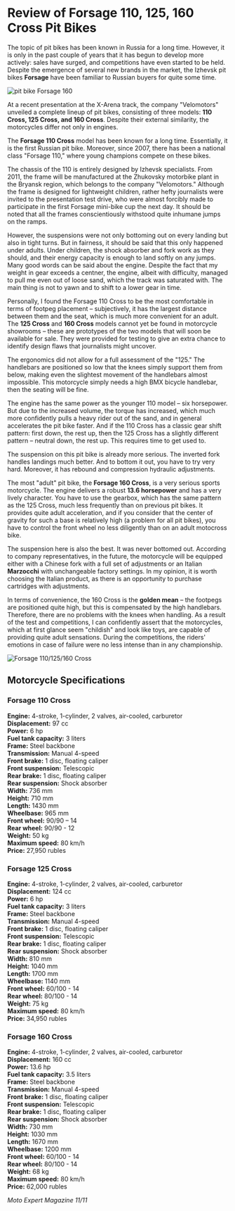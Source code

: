# Review of Forsage 110, 125, 160 Cross Pit Bikes

The topic of pit bikes has been known in Russia for a long time. However, it is only in the past couple of years that it has begun to develop more actively: sales have surged, and competitions have even started to be held. Despite the emergence of several new brands in the market, the Izhevsk pit bikes **Forsage** have been familiar to Russian buyers for quite some time.

![pit bike Forsage 160](../../../static/img/4aed46.jpg "pit bike Forsage 160")

At a recent presentation at the X-Arena track, the company "Velomotors" unveiled a complete lineup of pit bikes, consisting of three models: **110 Cross, 125 Cross, and 160 Cross**. Despite their external similarity, the motorcycles differ not only in engines.

The **Forsage 110 Cross** model has been known for a long time. Essentially, it is the first Russian pit bike. Moreover, since 2007, there has been a national class "Forsage 110," where young champions compete on these bikes.

The chassis of the 110 is entirely designed by Izhevsk specialists. From 2011, the frame will be manufactured at the Zhukovsky motorbike plant in the Bryansk region, which belongs to the company "Velomotors." Although the frame is designed for lightweight children, rather hefty journalists were invited to the presentation test drive, who were almost forcibly made to participate in the first Forsage mini-bike cup the next day. It should be noted that all the frames conscientiously withstood quite inhumane jumps on the ramps.

However, the suspensions were not only bottoming out on every landing but also in tight turns. But in fairness, it should be said that this only happened under adults. Under children, the shock absorber and fork work as they should, and their energy capacity is enough to land softly on any jumps.
Many good words can be said about the engine. Despite the fact that my weight in gear exceeds a centner, the engine, albeit with difficulty, managed to pull me even out of loose sand, which the track was saturated with. The main thing is not to yawn and to shift to a lower gear in time.

Personally, I found the Forsage 110 Cross to be the most comfortable in terms of footpeg placement – subjectively, it has the largest distance between them and the seat, which is much more convenient for an adult.
The **125 Cross** and **160 Cross** models cannot yet be found in motorcycle showrooms – these are prototypes of the two models that will soon be available for sale. They were provided for testing to give an extra chance to identify design flaws that journalists might uncover.

The ergonomics did not allow for a full assessment of the "125." The handlebars are positioned so low that the knees simply support them from below, making even the slightest movement of the handlebars almost impossible. This motorcycle simply needs a high BMX bicycle handlebar, then the seating will be fine.

The engine has the same power as the younger 110 model – six horsepower. But due to the increased volume, the torque has increased, which much more confidently pulls a heavy rider out of the sand, and in general accelerates the pit bike faster. And if the 110 Cross has a classic gear shift pattern: first down, the rest up, then the 125 Cross has a slightly different pattern – neutral down, the rest up. This requires time to get used to.

The suspension on this pit bike is already more serious. The inverted fork handles landings much better. And to bottom it out, you have to try very hard. Moreover, it has rebound and compression hydraulic adjustments.

The most "adult" pit bike, the **Forsage 160 Cross**, is a very serious sports motorcycle. The engine delivers a robust **13.6 horsepower** and has a very lively character. You have to use the gearbox, which has the same pattern as the 125 Cross, much less frequently than on previous pit bikes. It provides quite adult acceleration, and if you consider that the center of gravity for such a base is relatively high (a problem for all pit bikes), you have to control the front wheel no less diligently than on an adult motocross bike.

The suspension here is also the best. It was never bottomed out. According to company representatives, in the future, the motorcycle will be equipped either with a Chinese fork with a full set of adjustments or an Italian **Marzocchi** with unchangeable factory settings. In my opinion, it is worth choosing the Italian product, as there is an opportunity to purchase cartridges with adjustments.

In terms of convenience, the 160 Cross is the **golden mean** – the footpegs are positioned quite high, but this is compensated by the high handlebars. Therefore, there are no problems with the knees when handling.
As a result of the test and competitions, I can confidently assert that the motorcycles, which at first glance seem "childish" and look like toys, are capable of providing quite adult sensations. During the competitions, the riders' emotions in case of failure were no less intense than in any championship.

![Forsage 110/125/160 Cross](../../../static/img/e43f3e.jpg "Forsage 110/125/160 Cross")

## Motorcycle Specifications

### Forsage 110 Cross

**Engine:** 4-stroke, 1-cylinder, 2 valves, air-cooled, carburetor  
**Displacement:** 97 cc  
**Power:** 6 hp  
**Fuel tank capacity:** 3 liters  
**Frame:** Steel backbone  
**Transmission:** Manual 4-speed  
**Front brake:** 1 disc, floating caliper  
**Front suspension:** Telescopic  
**Rear brake:** 1 disc, floating caliper  
**Rear suspension:** Shock absorber  
**Width:** 736 mm  
**Height:** 710 mm  
**Length:** 1430 mm  
**Wheelbase:** 965 mm  
**Front wheel:** 90/90 – 14  
**Rear wheel:** 90/90 - 12  
**Weight:** 50 kg  
**Maximum speed:** 80 km/h  
**Price:** 27,950 rubles

### Forsage 125 Cross

**Engine:** 4-stroke, 1-cylinder, 2 valves, air-cooled, carburetor  
**Displacement:** 124 cc  
**Power:** 6 hp  
**Fuel tank capacity:** 3 liters  
**Frame:** Steel backbone  
**Transmission:** Manual 4-speed  
**Front brake:** 1 disc, floating caliper  
**Front suspension:** Telescopic  
**Rear brake:** 1 disc, floating caliper  
**Rear suspension:** Shock absorber  
**Width:** 810 mm  
**Height:** 1040 mm  
**Length:** 1700 mm  
**Wheelbase:** 1140 mm  
**Front wheel:** 60/100 - 14  
**Rear wheel:** 80/100 - 14  
**Weight:** 75 kg  
**Maximum speed:** 80 km/h  
**Price:** 34,950 rubles

### Forsage 160 Cross

**Engine:** 4-stroke, 1-cylinder, 2 valves, air-cooled, carburetor  
**Displacement:** 160 cc  
**Power:** 13.6 hp  
**Fuel tank capacity:** 3.5 liters  
**Frame:** Steel backbone  
**Transmission:** Manual 4-speed  
**Front brake:** 1 disc, floating caliper  
**Front suspension:** Telescopic  
**Rear brake:** 1 disc, floating caliper  
**Rear suspension:** Shock absorber  
**Width:** 730 mm  
**Height:** 1030 mm  
**Length:** 1670 mm  
**Wheelbase:** 1200 mm  
**Front wheel:** 60/100 - 14  
**Rear wheel:** 80/100 - 14  
**Weight:** 68 kg  
**Maximum speed:** 80 km/h  
**Price:** 62,000 rubles

*Moto Expert Magazine 11/11*
